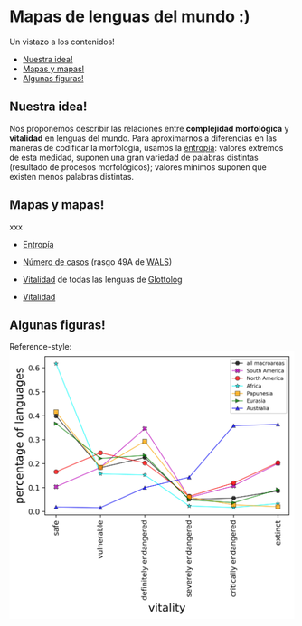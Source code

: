 # Mapas de lenguas del mundo :)

Un vistazo a los contenidos!

  * [Nuestra idea!](#nuestra-idea)
  * [Mapas y mapas!](#mapas-y-mapas)
  * [Algunas figuras!](#algunas-figuras)

## Nuestra idea!
Nos proponemos describir las relaciones entre **complejidad morfológica** y **vitalidad** en lenguas del mundo. Para aproximarnos a diferencias en las maneras de codificar la morfología, usamos la [entropía](http://www.christianbentz.de/Papers/Bentz%20et%20al.%20(2017)%20The%20entropy%20of%20words.pdf): valores extremos de esta medidad, suponen una gran variedad de palabras distintas (resultado de procesos morfológicos); valores mínimos suponen que existen menos palabras distintas. 

## Mapas y mapas!
xxx

* [Entropía](./map_entropy.html)

* [Número de casos](./map_entropy.html) (rasgo 49A de [WALS](https://wals.info/))

* [Vitalidad](./map_glottolog.html) de todas las lenguas de [Glottolog](https://glottolog.org/)

* [Vitalidad](./map_entropy_glottolog.html)

## Algunas figuras!

Reference-style: 
![Drag Racing](./vitality.jpg)
